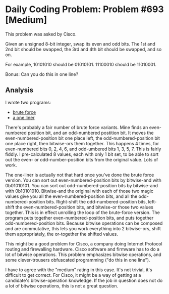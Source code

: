 # Daily Coding Problem: Problem #693 [Medium]

This problem was asked by Cisco.

Given an unsigned 8-bit integer,
swap its even and odd bits.
The 1st and 2nd bit should be swapped,
the 3rd and 4th bit should be swapped, and so on.

For example, 10101010 should be 01010101. 11100010 should be 11010001.

Bonus: Can you do this in one line?

## Analysis

I wrote two programs:

* [brute force](b2.go)
* [a one liner](b3.go)

There's probably a fair number of brute force variants.
Mine finds an even-numbered position bit,
and an odd-numbered postition bit.
It moves the even-numbered-position bit one place left,
the odd-numbered-position bit one place right,
then bitwise-ors them together.
This happens 4 times, for even-numbered bits 0, 2, 4, 6,
and odd-umbered bits 1, 3, 5, 7.
This is fairly fiddly.
I pre-calculated 8 values, each with only 1 bit set,
to be able to sort out the even- or odd-number-position bits
from the original value.
Lots of work.

The one-liner is actually not that hard once you've done the brute force version.
You can sort out even-numbered-position bits by bitwise-and with 0b01010101.
You can sort out odd-numbered-position bits by bitwise-and with 0b10101010.
Bitwise-and the original with each of those two magic values
give you all the even-numbered-position bits,
and all the odd-numbered-position bits.
Right-shift the odd-numbered-position bits,
left-shift the even-numbered-position bits,
and bitwise-or those two values together.
This is in effect unrolling the loop of the brute-force version.
The program puts together even-numbered-position bits,
and puts together odd-numbered-position bits.
Because bitwise operations can be composed and are commutative,
this lets you work everything into 2 bitwise-ors,
shift them appropriately,
the or-together the shifted values.

This might be a good problem for Cisco,
a company doing Internet Protocol routing and firewalling hardware.
Cisco software and firmware has to do a lot of bitwise operations.
This problem emphasizes bitwise operations,
and some clever-trousers obfuscated programming ("do this in one line").

I have to agree with the "medium" rating in this case.
It's not trivial, it's difficult to get correct.
For Cisco, it might be a way of getting at a candidate's
bitwise-operation knowledge.
If the job in question does not do a lot of bitwise operations,
this is not a great question.
